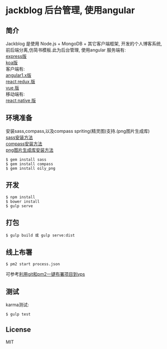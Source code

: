 # jackblog 后台管理, 使用angular

## 简介
Jackblog 是使用 Node.js + MongoDB + 其它客户端框架, 开发的个人博客系统,前后端分离,仿简书模板.此为后台管理, 使用angular
服务端有:  
[express版](https://github.com/jackhutu/jackblog-api-express)  
[koa版](https://github.com/jackhutu/jackblog-api-koa)         
客户端有:  
[angular1.x版](https://github.com/jackhutu/jackblog-angular1)   
[react redux 版](https://github.com/jackhutu/jackblog-react-redux)  
[vue 版](https://github.com/jackhutu/jackblog-vue)    
移动端有:   
[react native 版](https://github.com/jackhutu/jackblog-react-native-redux)

## 环境准备
安装sass,compass,以及compass spriting(精灵图)支持.(png图片生成库)  
[sass安装方法](http://sass-lang.com/install)   
[compass安装方法](http://compass-style.org/install)      
[png图片生成库安装方法](http://compass-style.org/help/tutorials/spriting)       
```
$ gem install sass
$ gem install compass
$ gem install oily_png
```

## 开发
 
```
$ npm install
$ bower install
$ gulp serve
```

## 打包  
 
```
$ gulp build 或 gulp serve:dist
```

## 线上布署
```
$ pm2 start process.json
```
可参考[利用git和pm2一键布署项目到vps](http://angular1.jackhu.top/article/55cd8e00c6e998b817a930c7)

## 测试
karma测试:

```
$ gulp test
```

## License
MIT
